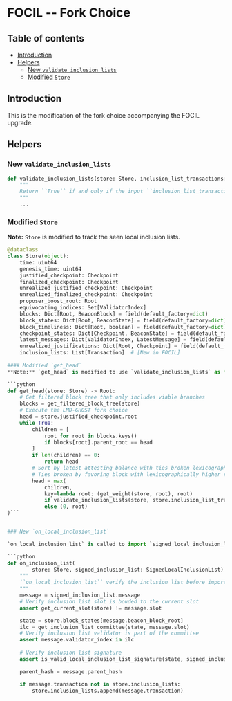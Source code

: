 # FOCIL -- Fork Choice

## Table of contents
<!-- TOC -->
<!-- START doctoc generated TOC please keep comment here to allow auto update -->
<!-- DON'T EDIT THIS SECTION, INSTEAD RE-RUN doctoc TO UPDATE -->

- [Introduction](#introduction)
- [Helpers](#helpers)
  - [New `validate_inclusion_lists`](#new-validate_inclusion_lists)
  - [Modified `Store`](#modified-store)

<!-- END doctoc generated TOC please keep comment here to allow auto update -->
<!-- /TOC -->

## Introduction

This is the modification of the fork choice accompanying the FOCIL upgrade.

## Helpers

### New `validate_inclusion_lists`

```python
def validate_inclusion_lists(store: Store, inclusion_list_transactions: List[Transaction, MAX_TRANSACTIONS_PER_INCLUSION_LIST], execution_payload: ExecutionPayload) -> bool:
    """
    Return ``True`` if and only if the input ``inclusion_list_transactions`` satifies validation, that to verify if the `execution_payload` satisfies `inclusion_list_transactions` validity conditions either when all transactions are present in payload or when any missing transactions are found to be invalid when appended to the end of the payload.
    """
    ...
```

### Modified `Store` 
**Note:** `Store` is modified to track the seen local inclusion lists.

```python
@dataclass
class Store(object):
    time: uint64
    genesis_time: uint64
    justified_checkpoint: Checkpoint
    finalized_checkpoint: Checkpoint
    unrealized_justified_checkpoint: Checkpoint
    unrealized_finalized_checkpoint: Checkpoint
    proposer_boost_root: Root
    equivocating_indices: Set[ValidatorIndex]
    blocks: Dict[Root, BeaconBlock] = field(default_factory=dict)
    block_states: Dict[Root, BeaconState] = field(default_factory=dict)
    block_timeliness: Dict[Root, boolean] = field(default_factory=dict)
    checkpoint_states: Dict[Checkpoint, BeaconState] = field(default_factory=dict)
    latest_messages: Dict[ValidatorIndex, LatestMessage] = field(default_factory=dict)
    unrealized_justifications: Dict[Root, Checkpoint] = field(default_factory=dict)
    inclusion_lists: List[Transaction]  # [New in FOCIL]
    
#### Modified `get_head`
**Note:** `get_head` is modified to use `validate_inclusion_lists` as filter for head.

```python
def get_head(store: Store) -> Root:
    # Get filtered block tree that only includes viable branches
    blocks = get_filtered_block_tree(store)
    # Execute the LMD-GHOST fork choice
    head = store.justified_checkpoint.root
    while True:
        children = [
            root for root in blocks.keys()
            if blocks[root].parent_root == head
        ]
        if len(children) == 0:
            return head
        # Sort by latest attesting balance with ties broken lexicographically
        # Ties broken by favoring block with lexicographically higher root
        head = max(
            children, 
            key=lambda root: (get_weight(store, root), root) 
            if validate_inclusion_lists(store, store.inclusion_list_transactions, blocks[root].body.execution_payload) # [New in FOCIL]
            else (0, root)
)```


### New `on_local_inclusion_list`

`on_local_inclusion_list` is called to import `signed_local_inclusion_list` to the fork choice store.

```python
def on_inclusion_list(
        store: Store, signed_inclusion_list: SignedLocalInclusionList) -> None:
    """
    ``on_local_inclusion_list`` verify the inclusion list before import it to fork choice store.
    """
    message = signed_inclusion_list.message
    # Verify inclusion list slot is bouded to the current slot
    assert get_current_slot(store) != message.slot

    state = store.block_states[message.beacon_block_root]
    ilc = get_inclusion_list_committee(state, message.slot)
    # Verify inclusion list validator is part of the committee
    assert message.validator_index in ilc
   
    # Verify inclusion list signature
    assert is_valid_local_inclusion_list_signature(state, signed_inclusion_list) 

    parent_hash = message.parent_hash

    if message.transaction not in store.inclusion_lists:
        store.inclusion_lists.append(message.transaction)    
```